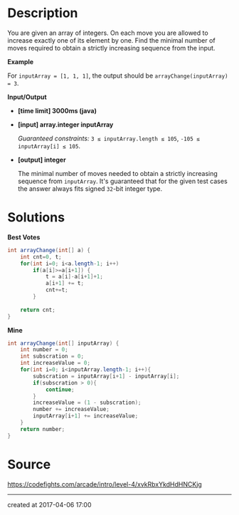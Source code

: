 # Description

You are given an array of integers. On each move you are allowed to increase exactly one of its element by one. Find the minimal number of moves required to obtain a strictly increasing sequence from the input.

**Example**

For `inputArray = [1, 1, 1]`, the output should be
`arrayChange(inputArray) = 3`.

**Input/Output**

- **[time limit] 3000ms (java)**


- **[input] array.integer inputArray**

  *Guaranteed constraints:*
  `3 ≤ inputArray.length ≤ 105`,
  `-105 ≤ inputArray[i] ≤ 105`.

- **[output] integer**

  The minimal number of moves needed to obtain a strictly increasing sequence from `inputArray`.
  It's guaranteed that for the given test cases the answer always fits signed `32`-bit integer type.

# Solutions

**Best Votes**

``` java
int arrayChange(int[] a) {
    int cnt=0, t;    
    for(int i=0; i<a.length-1; i++)
        if(a[i]>=a[i+1]) {
            t = a[i]-a[i+1]+1;
            a[i+1] += t;
            cnt+=t;
        }
    
    return cnt;
}
```

**Mine**

``` java
int arrayChange(int[] inputArray) {
    int number = 0;
    int subscration = 0;
    int increaseValue = 0;
    for(int i=0; i<inputArray.length-1; i++){
        subscration = inputArray[i+1] - inputArray[i];
        if(subscration > 0){
            continue;
        }
        increaseValue = (1 - subscration);
        number += increaseValue;
        inputArray[i+1] += increaseValue; 
    }
    return number;
}
```

# Source

https://codefights.com/arcade/intro/level-4/xvkRbxYkdHdHNCKjg

---

created at 2017-04-06 17:00 
